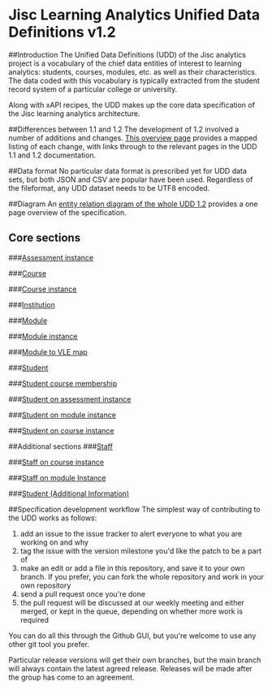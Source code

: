 # Jisc Learning Analytics Unified Data Definitions v1.2

##Introduction
The Unified Data Definitions (UDD) of the Jisc analytics project is a vocabulary of the chief data entities of interest to learning analytics: students, courses, modules, etc. as well as their characteristics. The data coded with this vocabulary is typically extracted from the student record system of a particular college or university.

Along with xAPI recipes, the UDD makes up the core data specification of the Jisc learning analytics architecture.

##Differences between 1.1 and 1.2
The development of 1.2 involved a number of additions and changes. [This overview page](differences.md) provides a mapped listing of each change, with links through to the relevant pages in the UDD 1.1 and 1.2 documentation.

##Data format
No particular data format is prescribed yet for UDD data sets, but both JSON and CSV are popular have been used. Regardless of the fileformat, any UDD dataset needs to be UTF8 encoded.

##Diagram
An [entity relation diagram of the whole UDD 1.2](diagram.md) provides a one page overview of the specification.

## Core sections
###[Assessment instance](udd/assessment_instance.md)

###[Course](udd/course.md)

###[Course instance](udd/course_instance.md)

###[Institution](udd/institution.md)

###[Module](udd/module.md)

###[Module instance](udd/module_instance.md)

###[Module to VLE map](udd/module_vle_map.md)

###[Student](udd/student.md)

###[Student course membership](udd/student_course_membership.md)

###[Student on assessment instance](udd/student_on_assessment_instance.md)

###[Student on module instance](udd/student_on_a_module_instance.md)

###[Student on course instance](udd/student_on_course_instance.md)

##Additional sections 
###[Staff](udd/staff.md)

###[Staff on course instance](udd/staff_on_course_instance.md)

###[Staff on module Instance](udd/staff_on_mod_instance.md)

###[Student (Additional Information)](udd/student_additional.md)

##Specification development workflow
The simplest way of contributing to the UDD works as follows:

1. add an issue to the issue tracker to alert everyone to what you are working on and why
2. tag the issue with the version milestone you'd like the patch to be a part of
3. make an edit or add a file in this repository, and save it to your own branch. If you prefer, you can fork the whole repository and work in your own repository
4. send a pull request once you're done
5. the pull request will be discussed at our weekly meeting and either merged, or kept in the queue, depending on whether more work is required

You can do all this through the Github GUI, but you're welcome to use any other git tool you prefer.

Particular release versions will get their own branches, but the main branch will always contain the latest agreed release. Releases will be made after the group has come to an agreement.
